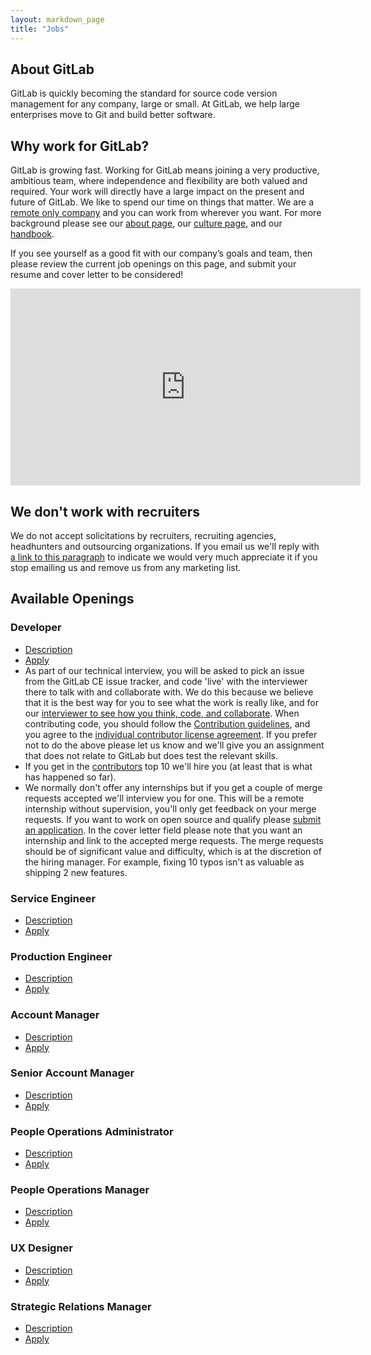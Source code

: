 ```yaml
---
layout: markdown_page
title: "Jobs"
---
```


## About GitLab

GitLab is quickly becoming the standard for source code version
management for any company, large or small. At GitLab, we help large
enterprises move to Git and build better software.

## Why work for GitLab?

GitLab is growing fast.
Working for GitLab means joining a very productive, ambitious team, where independence
and flexibility are both valued and required.
Your work will directly have a large impact on the present and future of GitLab.
We like to spend our time on things that matter.
We are a [remote only company](https://about.gitlab.com/2015/04/08/the-remote-manifesto/)
and you can work from wherever you want.
For more background please see our [about page](https://about.gitlab.com/about/),
our [culture page](https://about.gitlab.com/culture/), and our [handbook](https://about.gitlab.com/handbook/).

If you see yourself as a good fit with our company’s goals and team, then please
review the current job openings on this page, and submit your resume and cover
letter to be considered!

<div style="text-align: center">
  <iframe width="560" height="315" src="https://www.youtube.com/embed/UTyXGx965Os" frameborder="0" allowfullscreen></iframe>
</div>

## We don't work with recruiters<a name="no-recruiters"></a>

We do not accept solicitations by recruiters, recruiting agencies, headhunters and outsourcing organizations.
If you email us we'll reply with [a link to this paragraph](https://about.gitlab.com/jobs/#no-recruiters) to indicate we would very much appreciate it if you stop emailing us and remove us from any marketing list.

## Available Openings

### Developer
- [Description](https://about.gitlab.com/jobs/developer/)
- [Apply](https://gitlab.workable.com/jobs/106660/candidates/new)
- As part of our technical interview<a name="technical-interview"></a>, you will
be asked to pick an issue from the GitLab CE issue tracker, and code 'live' with
the interviewer there to talk with and collaborate with. We do this because we
believe that it is the best way for you to see what the work is really like, and
for our [interviewer to see how you think, code, and collaborate](http://zachholman.com/posts/startup-interviewing-is-fucked/#collaborate).
When contributing code, you should follow the [Contribution guidelines](https://gitlab.com/gitlab-org/gitlab-ce/blob/master/CONTRIBUTING.md),
and you agree to the [individual contributor license agreement](https://gitlab.com/gitlab-org/gitlab-ce/blob/master/doc/legal/individual_contributor_license_agreement.md).
If you prefer not to do the above please let us know and we'll give you an assignment that does not relate to GitLab but does test the relevant skills.
- If you get in the [contributors](http://contributors.gitlab.com/) top 10 we'll
  hire you (at least that is what has happened so far).
- We normally don't offer any internships but if you get a couple of merge requests
  accepted we'll interview you for one. This will be a remote internship without
  supervision, you'll only get feedback on your merge requests. If you want to
  work on open source and qualify please [submit an application](https://gitlab.workable.com/jobs/207439/candidates/new).
  In the cover letter field please note that you want an internship and link to
  the accepted merge requests. The merge requests should be of significant
  value and difficulty, which is at the discretion of the hiring manager. For
  example, fixing 10 typos isn't as valuable as shipping 2 new features.

### Service Engineer

- [Description](https://about.gitlab.com/jobs/service-engineer/)
- [Apply](https://gitlab.workable.com/jobs/87722/candidates/new)

### Production Engineer

- [Description](https://about.gitlab.com/jobs/production-engineer/)
- [Apply](https://gitlab.workable.com/jobs/142989/candidates/new)

### Account Manager

- [Description](https://about.gitlab.com/jobs/account-manager/)
- [Apply](https://gitlab.workable.com/jobs/88120/candidates/new)

### Senior Account Manager

- [Description](https://about.gitlab.com/jobs/account-manager/)
- [Apply](https://gitlab.workable.com/jobs/88117/candidates/new)

### People Operations Administrator

- [Description](https://about.gitlab.com/jobs/people-ops-administrator/)
- [Apply](https://gitlab.workable.com/jobs/220106/candidates/new)

### People Operations Manager

- [Description](https://about.gitlab.com/jobs/people-ops-manager/)
- [Apply](https://gitlab.workable.com/jobs/234625/candidates/new)

### UX Designer

- [Description](https://about.gitlab.com/jobs/ux-designer/)
- [Apply](https://gitlab.workable.com/jobs/227708/candidates/new)

### Strategic Relations Manager

- [Description](https://about.gitlab.com/jobs/strategic-relations-manager/)
- [Apply](https://gitlab.workable.com/jobs/186837/candidates/new)
